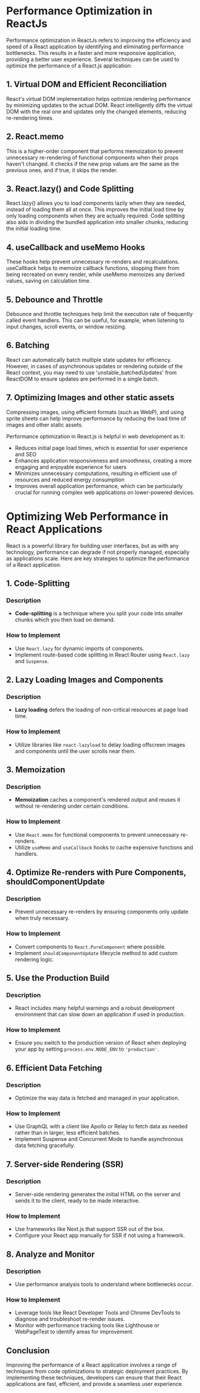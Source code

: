 # Performance Optimization in ReactJs

Performance optimization in ReactJs refers to improving the efficiency and speed of a React application by identifying and eliminating performance bottlenecks. This results in a faster and more responsive application, providing a better user experience. Several techniques can be used to optimize the performance of a React.js application:

## 1. Virtual DOM and Efficient Reconciliation

React's virtual DOM implementation helps optimize rendering performance by minimizing updates to the actual DOM. React intelligently diffs the virtual DOM with the real one and updates only the changed elements, reducing re-rendering times.

## 2. React.memo

This is a higher-order component that performs memoization to prevent unnecessary re-rendering of functional components when their props haven't changed. It checks if the new prop values are the same as the previous ones, and if true, it skips the render.

## 3. React.lazy() and Code Splitting

React.lazy() allows you to load components lazily when they are needed, instead of loading them all at once. This improves the initial load time by only loading components when they are actually required. Code splitting also aids in dividing the bundled application into smaller chunks, reducing the initial loading time.

## 4. useCallback and useMemo Hooks

These hooks help prevent unnecessary re-renders and recalculations. useCallback helps to memoize callback functions, stopping them from being recreated on every render, while useMemo memoizes any derived values, saving on calculation time.

## 5. Debounce and Throttle

Debounce and throttle techniques help limit the execution rate of frequently called event handlers. This can be useful, for example, when listening to input changes, scroll events, or window resizing.

## 6. Batching

React can automatically batch multiple state updates for efficiency. However, in cases of asynchronous updates or rendering outside of the React context, you may need to use 'unstable_batchedUpdates' from ReactDOM to ensure updates are performed in a single batch.

## 7. Optimizing Images and other static assets

Compressing images, using efficient formats (such as WebP), and using sprite sheets can help improve performance by reducing the load time of images and other static assets.

Performance optimization in React.js is helpful in web development as it:

- Reduces initial page load times, which is essential for user experience and SEO
- Enhances application responsiveness and smoothness, creating a more engaging and enjoyable experience for users
- Minimizes unnecessary computations, resulting in efficient use of resources and reduced energy consumption
- Improves overall application performance, which can be particularly crucial for running complex web applications on lower-powered devices.

# Optimizing Web Performance in React Applications

React is a powerful library for building user interfaces, but as with any technology, performance can degrade if not properly managed, especially as applications scale. Here are key strategies to optimize the performance of a React application.

## 1. Code-Splitting

### Description

- **Code-splitting** is a technique where you split your code into smaller chunks which you then load on demand.

### How to Implement

- Use `React.lazy` for dynamic imports of components.
- Implement route-based code splitting in React Router using `React.lazy` and `Suspense`.

## 2. Lazy Loading Images and Components

### Description

- **Lazy loading** defers the loading of non-critical resources at page load time.

### How to Implement

- Utilize libraries like `react-lazyload` to delay loading offscreen images and components until the user scrolls near them.

## 3. Memoization

### Description

- **Memoization** caches a component's rendered output and reuses it without re-rendering under certain conditions.

### How to Implement

- Use `React.memo` for functional components to prevent unnecessary re-renders.
- Utilize `useMemo` and `useCallback` hooks to cache expensive functions and handlers.

## 4. Optimize Re-renders with Pure Components, shouldComponentUpdate

### Description

- Prevent unnecessary re-renders by ensuring components only update when truly necessary.

### How to Implement

- Convert components to `React.PureComponent` where possible.
- Implement `shouldComponentUpdate` lifecycle method to add custom rendering logic.

## 5. Use the Production Build

### Description

- React includes many helpful warnings and a robust development environment that can slow down an application if used in production.

### How to Implement

- Ensure you switch to the production version of React when deploying your app by setting `process.env.NODE_ENV` to `'production'`.

## 6. Efficient Data Fetching

### Description

- Optimize the way data is fetched and managed in your application.

### How to Implement

- Use GraphQL with a client like Apollo or Relay to fetch data as needed rather than in larger, less efficient batches.
- Implement Suspense and Concurrent Mode to handle asynchronous data fetching gracefully.

## 7. Server-side Rendering (SSR)

### Description

- Server-side rendering generates the initial HTML on the server and sends it to the client, ready to be made interactive.

### How to Implement

- Use frameworks like Next.js that support SSR out of the box.
- Configure your React app manually for SSR if not using a framework.

## 8. Analyze and Monitor

### Description

- Use performance analysis tools to understand where bottlenecks occur.

### How to Implement

- Leverage tools like React Developer Tools and Chrome DevTools to diagnose and troubleshoot re-render issues.
- Monitor with performance tracking tools like Lighthouse or WebPageTest to identify areas for improvement.

## Conclusion

Improving the performance of a React application involves a range of techniques from code optimizations to strategic deployment practices. By implementing these techniques, developers can ensure that their React applications are fast, efficient, and provide a seamless user experience.